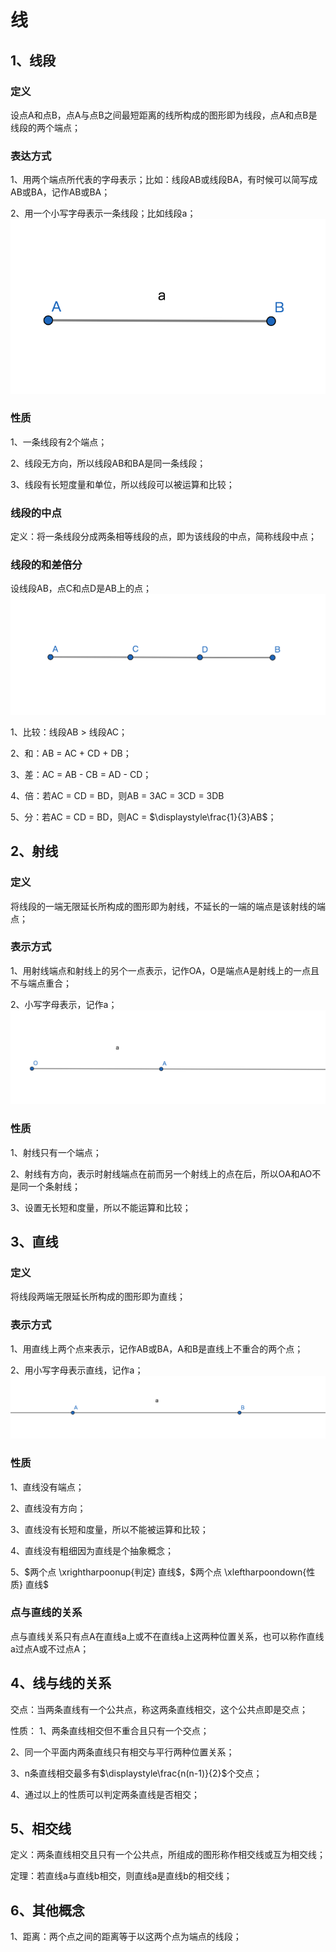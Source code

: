 # 线

## 1、线段
### 定义
设点A和点B，点A与点B之间最短距离的线所构成的图形即为线段，点A和点B是线段的两个端点；

### 表达方式
1、用两个端点所代表的字母表示；比如：线段AB或线段BA，有时候可以简写成AB或BA，记作AB或BA；

2、用一个小写字母表示一条线段；比如线段a；
![](../images/线段01.png)

### 性质
1、一条线段有2个端点；

2、线段无方向，所以线段AB和BA是同一条线段；

3、线段有长短度量和单位，所以线段可以被运算和比较；

### 线段的中点
定义：将一条线段分成两条相等线段的点，即为该线段的中点，简称线段中点；

### 线段的和差倍分
设线段AB，点C和点D是AB上的点；
![](../images/线段02.png)

1、比较：线段AB > 线段AC；

2、和：AB = AC + CD + DB；

3、差：AC = AB - CB = AD - CD；

4、倍：若AC = CD = BD，则AB = 3AC = 3CD = 3DB

5、分：若AC = CD = BD，则AC = $\displaystyle\frac{1}{3}AB$；

## 2、射线
### 定义
将线段的一端无限延长所构成的图形即为射线，不延长的一端的端点是该射线的端点；

### 表示方式
1、用射线端点和射线上的另个一点表示，记作OA，O是端点A是射线上的一点且不与端点重合；

2、小写字母表示，记作a；
![](../images/射线01.png)

### 性质
1、射线只有一个端点；

2、射线有方向，表示时射线端点在前而另一个射线上的点在后，所以OA和AO不是同一个条射线；

3、设置无长短和度量，所以不能运算和比较；

## 3、直线
### 定义
将线段两端无限延长所构成的图形即为直线；

### 表示方式
1、用直线上两个点来表示，记作AB或BA，A和B是直线上不重合的两个点；

2、用小写字母表示直线，记作a；
![](../images/直线01.png)

### 性质
1、直线没有端点；

2、直线没有方向；

3、直线没有长短和度量，所以不能被运算和比较；

4、直线没有粗细因为直线是个抽象概念；

5、$两个点 \xrightharpoonup{判定} 直线$，$两个点 \xleftharpoondown{性质} 直线$

### 点与直线的关系
点与直线关系只有点A在直线a上或不在直线a上这两种位置关系，也可以称作直线a过点A或不过点A；

## 4、线与线的关系
交点：当两条直线有一个公共点，称这两条直线相交，这个公共点即是交点；

性质：
1、两条直线相交但不重合且只有一个交点；

2、同一个平面内两条直线只有相交与平行两种位置关系；

3、n条直线相交最多有$\displaystyle\frac{n(n-1)}{2}$个交点；

4、通过以上的性质可以判定两条直线是否相交；

## 5、相交线
定义：两条直线相交且只有一个公共点，所组成的图形称作相交线或互为相交线；

定理：若直线a与直线b相交，则直线a是直线b的相交线；

## 6、其他概念
1、距离：两个点之间的距离等于以这两个点为端点的线段；
